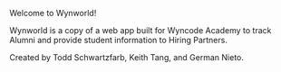Welcome to Wynworld!

Wynworld is a copy of a web app built for Wyncode Academy to track Alumni and provide student information to Hiring Partners.

Created by Todd Schwartzfarb, Keith Tang, and German Nieto.
